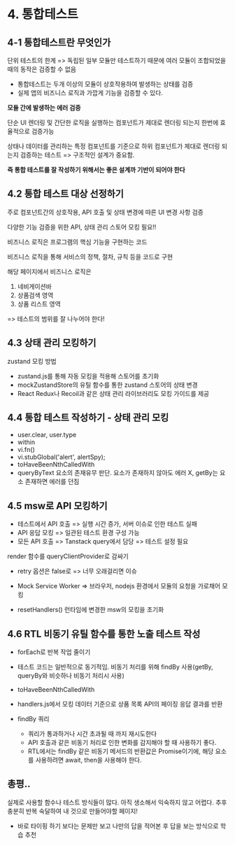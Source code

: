 # 4. 통합테스트

## 4-1 통합테스트란 무엇인가

단위 테스트의 한계 => 독립된 일부 모듈만 테스트하기 때문에 여러 모듈이 조합되었을 때의 동작은 검증할 수 없음

- 통합테스트는 두개 이상의 모듈이 상호작용하여 발생하는 상태를 검증
- 실제 앱의 비즈니스 로직과 가깝게 기능을 검증할 수 있다.

**모듈 간에 발생하는 에러 검증**

단순 UI 렌더링 및 간단한 로직을 실행하는 컴포넌트가 제대로 렌더링 되는지 한번에 효율적으로 검증가능

상태나 데이터를 관리하는 특정 컴포넌트를 기준으로 하위 컴포넌트가 제대로 렌더링 되는지 검증하는 테스트 => 구조적인 설계가 중요함.

**즉 통합 테스트를 잘 작성하기 위해서는 좋은 설계까 기반이 되어야 한다**

## 4.2 통합 테스트 대상 선정하기

주로 컴포넌트간의 상호작용, API 호출 및 상태 변경에 따른 UI 변경 사항 검증

다양한 기능 검증을 위한 API, 상태 관리 스토어 모킹 필요!!

비즈니스 로직은 프로그램의 핵심 기능을 구현하는 코드

비즈니스 로직을 통해 서비스의 정책, 절차, 규칙 등을 코드로 구현

해당 페이지에서 비즈니스 로직은

1. 네비게이션바
2. 상품검색 영역
3. 상품 리스트 영역

=> 테스트의 범위를 잘 나누어야 한다!

## 4.3 상태 관리 모킹하기

zustand 모킹 방법

- zustand.js를 통해 자동 모킹을 적용해 스토어를 초기화
- mockZustandStore의 유틸 함수를 통한 zustand 스토어의 상태 변경
- React Redux나 Recoil과 같은 상태 관리 라이브러리도 모킹 가이드를 제공

## 4.4 통합 테스트 작성하기 - 상태 관리 모킹

- user.clear, user.type
- within
- vi.fn()
- vi.stubGlobal('alert', alertSpy);
- toHaveBeenNthCalledWith
- queryByText 요소의 존재유무 판단. 요소가 존재하지 않아도 에러 X, getBy는 요소 존재하면 에러를 던짐

## 4.5 msw로 API 모킹하기

- 테스트에서 API 호출 => 실행 시간 증가, 서버 이슈로 인한 테스트 실패
- API 응답 모킹 => 일관된 테스트 환경 구성 가능
- 모든 API 호출 => Tanstack query에서 담당 => 테스트 설정 필요

render 함수를 queryClientProvider로 감싸기

- retry 옵션은 false로 => 너무 오래걸리면 이슈
- Mock Service Worker => 브라우저, nodejs 환경에서 모듈의 요청을 가로채어 모킹

- resetHandlers() 런타임에 변경한 msw의 모킹을 초기화

## 4.6 RTL 비동기 유틸 함수를 통한 노출 테스트 작성

- forEach로 반복 작업 줄이기
- 테스트 코드는 일반적으로 동기적임. 비동기 처리를 위해 findBy 사용(getBy, queryBy와 비슷하나 비동기 처리시 사용)
- toHaveBeenNthCalledWith

- handlers.js에서 모킹 데이터 기준으로 상품 목록 API의 페이징 응답 결과를 반환

- findBy 쿼리
  - 쿼리가 통과하거나 시간 초과될 때 까지 재시도한다
  - API 호출과 같은 비동기 처리로 인한 변화를 감지해야 할 때 사용하기 좋다.
  - RTL에서는 findBy 같은 비동기 메서드의 반환값은 Promise이기에, 해당 요소를 사용하려면 await, then을 사용해야 한다.

## 총평..

실제로 사용할 함수나 테스트 방식들이 많다. 아직 생소해서 익숙하지 않고 어렵다. 추후 충분히 반복 숙달하여 내 것으로 만들어야할 페이지!

- 바로 타이핑 하기 보다는 문제만 보고 나만의 답을 적어본 후 답을 보는 방식으로 학습 추천
